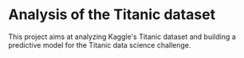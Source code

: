 # Analysis of the Titanic dataset

This project aims at analyzing Kaggle's Titanic dataset and building a predictive model for the Titanic data science challenge.